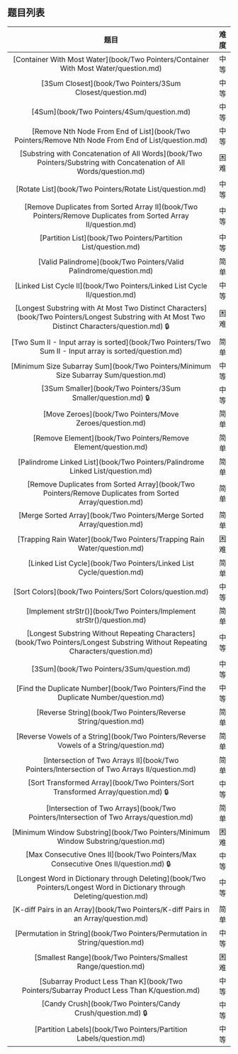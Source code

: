 ## 题目列表  
| 题目 | 难度 |  
|:---:|:---:|  
| [Container With Most Water](book/Two Pointers/Container With Most Water/question.md) | 中等 |   
| [3Sum Closest](book/Two Pointers/3Sum Closest/question.md) | 中等 |   
| [4Sum](book/Two Pointers/4Sum/question.md) | 中等 |   
| [Remove Nth Node From End of List](book/Two Pointers/Remove Nth Node From End of List/question.md) | 中等 |   
| [Substring with Concatenation of All Words](book/Two Pointers/Substring with Concatenation of All Words/question.md) | 困难 |   
| [Rotate List](book/Two Pointers/Rotate List/question.md) | 中等 |   
| [Remove Duplicates from Sorted Array II](book/Two Pointers/Remove Duplicates from Sorted Array II/question.md) | 中等 |   
| [Partition List](book/Two Pointers/Partition List/question.md) | 中等 |   
| [Valid Palindrome](book/Two Pointers/Valid Palindrome/question.md) | 简单 |   
| [Linked List Cycle II](book/Two Pointers/Linked List Cycle II/question.md) | 中等 |   
| [Longest Substring with At Most Two Distinct Characters](book/Two Pointers/Longest Substring with At Most Two Distinct Characters/question.md) :lock: | 困难 |   
| [Two Sum II - Input array is sorted](book/Two Pointers/Two Sum II - Input array is sorted/question.md) | 简单 |   
| [Minimum Size Subarray Sum](book/Two Pointers/Minimum Size Subarray Sum/question.md) | 中等 |   
| [3Sum Smaller](book/Two Pointers/3Sum Smaller/question.md) :lock: | 中等 |   
| [Move Zeroes](book/Two Pointers/Move Zeroes/question.md) | 简单 |   
| [Remove Element](book/Two Pointers/Remove Element/question.md) | 简单 |   
| [Palindrome Linked List](book/Two Pointers/Palindrome Linked List/question.md) | 简单 |   
| [Remove Duplicates from Sorted Array](book/Two Pointers/Remove Duplicates from Sorted Array/question.md) | 简单 |   
| [Merge Sorted Array](book/Two Pointers/Merge Sorted Array/question.md) | 简单 |   
| [Trapping Rain Water](book/Two Pointers/Trapping Rain Water/question.md) | 困难 |   
| [Linked List Cycle](book/Two Pointers/Linked List Cycle/question.md) | 简单 |   
| [Sort Colors](book/Two Pointers/Sort Colors/question.md) | 中等 |   
| [Implement strStr()](book/Two Pointers/Implement strStr()/question.md) | 简单 |   
| [Longest Substring Without Repeating Characters](book/Two Pointers/Longest Substring Without Repeating Characters/question.md) | 中等 |   
| [3Sum](book/Two Pointers/3Sum/question.md) | 中等 |   
| [Find the Duplicate Number](book/Two Pointers/Find the Duplicate Number/question.md) | 中等 |   
| [Reverse String](book/Two Pointers/Reverse String/question.md) | 简单 |   
| [Reverse Vowels of a String](book/Two Pointers/Reverse Vowels of a String/question.md) | 简单 |   
| [Intersection of Two Arrays II](book/Two Pointers/Intersection of Two Arrays II/question.md) | 简单 |   
| [Sort Transformed Array](book/Two Pointers/Sort Transformed Array/question.md) :lock: | 中等 |   
| [Intersection of Two Arrays](book/Two Pointers/Intersection of Two Arrays/question.md) | 简单 |   
| [Minimum Window Substring](book/Two Pointers/Minimum Window Substring/question.md) | 困难 |   
| [Max Consecutive Ones II](book/Two Pointers/Max Consecutive Ones II/question.md) :lock: | 中等 |   
| [Longest Word in Dictionary through Deleting](book/Two Pointers/Longest Word in Dictionary through Deleting/question.md) | 中等 |   
| [K-diff Pairs in an Array](book/Two Pointers/K-diff Pairs in an Array/question.md) | 简单 |   
| [Permutation in String](book/Two Pointers/Permutation in String/question.md) | 中等 |   
| [Smallest Range](book/Two Pointers/Smallest Range/question.md) | 困难 |   
| [Subarray Product Less Than K](book/Two Pointers/Subarray Product Less Than K/question.md) | 中等 |   
| [Candy Crush](book/Two Pointers/Candy Crush/question.md) :lock: | 中等 |   
| [Partition Labels](book/Two Pointers/Partition Labels/question.md) | 中等 |   
